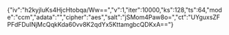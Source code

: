 {"iv":"h2kyjIuKs4HjcHtobqa/Ww==","v":1,"iter":10000,"ks":128,"ts":64,"mode":"ccm","adata":"","cipher":"aes","salt":"jSMom4Paw8o=","ct":"UYguxsZFPFdFDuINjMcQqkKda60vv8K2qdYx5KttamgbcQDKxA=="}
